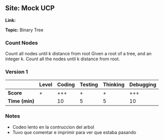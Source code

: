 ## Site: Mock UCP

**Link:** 

**Topic:** Binary Tree

### Count Nodes

Count all nodes until k distance from root
Given a root of a tree, and an integer k. Count all the nodes until
k distance from root.

### Version 1

|           | Level | Coding | Testing | Thinking | Debugging  |
|-----------|-------|--------|---------|----------|------------|
| **Score** | +     | +++    | +       | +        | +++        |
| **Time (min)** | | 10 | 5 | 5 | 10 |

### Notes
- Codeo lento en la contruccion del arbol
- Tuvo que comentar e imprimir para ver que estaba pasando